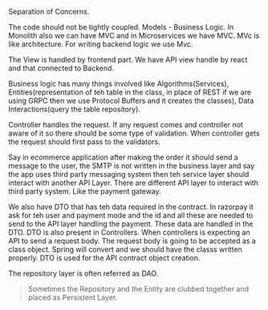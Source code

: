 Separation of Concerns. 

The code should not be tightly coupled.
Models - Business Logic.
In Monolith also we can have MVC and in Microservices we have MVC.
MVc is like architecture. For writing backend logic we use Mvc. 

The View is handled by frontend part. We have API view handle by react and that connected to Backend.

Business logic has many things involved like Algorithms(Services), Entities(representation of teh table in the class, in place of REST if we are using GRPC then we use Protocol Buffers and it creates the classes), Data Interactions(query the table repository).

Controller handles the request. If any request comes and controller not aware of it so there should be some type of validation. When controller gets the request should first pass to the validators.


Say in ecommerce application after making the order it should send a message to the user, the SMTP is not written in the business layer and say the app uses third party messaging system then teh service layer should interact with another API Layer. There are different API layer to interact with third party system. Like the payment gateway.



We also have DTO that has teh data required in the contract. In razorpay it ask for teh user and payment mode and the id and all these are needed to send to the API layer handling the payment. These data are handled in the DTO.
DTO is also present in Controllers. When controllers is expecting an API to send a request body. The request body is going to be accepted as a class object. Spring will convert and we should have the classs written properly. 
DTO is used for the API contract object creation.

The repository layer is often referred as DAO. 
> Sometimes the Repository and the Entity are clubbed together and placed as Persistent Layer.

